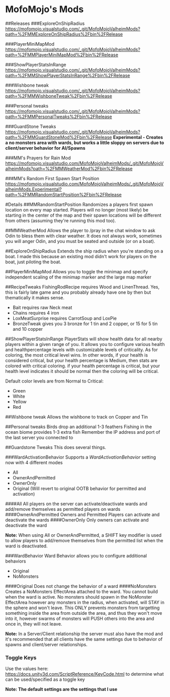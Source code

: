 # MofoMojo's Mods

##Releases
###ExploreOnShipRadius
https://mofomojo.visualstudio.com/_git/MofoMojoValheimMods?path=%2FMMExploreOnShipRadius%2Fbin%2FRelease

###PlayerMiniMapMod
https://mofomojo.visualstudio.com/_git/MofoMojoValheimMods?path=%2FMMPlayerMiniMapMod%2Fbin%2FRelease

###ShowPlayerStatsInRange 
https://mofomojo.visualstudio.com/_git/MofoMojoValheimMods?path=%2FMMShowPlayerStatsInRange%2Fbin%2FRelease

###Wishbone tweak
https://mofomojo.visualstudio.com/_git/MofoMojoValheimMods?path=%2FMMWishboneTweak%2Fbin%2FRelease

###Personal tweaks
https://mofomojo.visualstudio.com/_git/MofoMojoValheimMods?path=%2FMMPersonalTweaks%2Fbin%2FRelease

###GuardStone Tweaks
https://mofomojo.visualstudio.com/_git/MofoMojoValheimMods?path=%2FMMGuardStoneMod%2Fbin%2FRelease
**Experimental - Creates a no monsters area with wards, but works a little sloppy on servers due to client/server behavior for AI/Spawns**

###MM's Prayers for Rain Mod
https://mofomojo.visualstudio.com/MofoMojoValheimMods/_git/MofoMojoValheimMods?path=%2FMMWeatherMod%2Fbin%2FRelease

###MM's Random First Spawn Start Position
https://mofomojo.visualstudio.com/MofoMojoValheimMods/_git/MofoMojoValheimMods.Experimental?path=%2FMMRandomStartPosition%2Fbin%2FRelease

#Details
##MMRandomStartPosition
Randomizes a players first spawn location on every map started. Players will no longer (most likely) be starting in the center of the map and their spawn locations will be different from others (assuming they're running this mod too).

##MMWeatherMod
Allows the player to /pray in the chat window to ask Odin to bless them with clear weather. It does not always work, sometimes you will anger Odin, and you must be seated and outside (or on a boat). 

##ExploreOnShipRadius
Extends the ship radius when you're standing on a boat. I made this because an existing mod didn't work for players on the boat, just piloting the boat.

##PlayerMiniMapMod
Allows you to toggle the minimap and specify independent scaling of the minimap marker and the large map marker

##RecipeTweaks
FishingRodRecipe requires Wood and LinenThread. Yes, this is fairly late game and you probably already have one by then but thematically it makes sense. 
* Bait requires raw Neck meat
* Chains requires 4 iron
* LoxMeatSurprise requires CarrotSoup and LoxPie
* BronzeTweak gives you 3 bronze for 1 tin and 2 copper, or 15 for 5 tin and 10 copper

##ShowPlayerStatsInRange 
PlayerStats will show health data for all nearby players within a given range of you. It allows you to configure various health and healthpercentage levels with customizable levels of criticality. As for coloring, the most critical level wins. In other words, if your health is considered critical, but your health percentage is Medium, then stats are colored with critical coloring. if your health percentage is critical, but your health level indicates it should be normal then the coloring will be critical.

Default color levels are from Normal to Critical:

* Green
* White
* Yellow
* Red

##Wishbone tweak
Allows the wishbone to track on Copper and Tin

##Personal tweaks
Birds drop an additional 1-3 feathers
Fishing in the ocean biome provides 1-3 extra fish
Remember the IP address and port of the last server you connected to

##Guardstone Tweaks
This does several things. 

###WardActivationBehavior
Supports a *WardActivationBehavior* setting now with 4 different modes
* All
* OwnerAndPermitted
* OwnerOnly
* Original (Will revert to original OOTB behavior for permitted and activation)

####All
All players on the server can activate/deactivate wards and add/remove themselves as permitted players on wards
####OwnerAndPermitted
Owners and Permitted Players can activate and deactivate the wards
####OwnerOnly
Only owners can activate and deactivate the ward

**Note:**
When using All or OwnerAndPermitted, a SHIFT key modifier is used to allow players to add/remove themselves from the permitted list when the ward is deactivated.

###WardBehavior
Ward Behavior allows you to configure additional behaviors
* Original
* NoMonsters

####Original
Does not change the behavior of a ward
####NoMonsters
Creates a NoMonsters EffectArea attached to the ward. You cannot build when the ward is active. 
No monsters should spawn in the NoMonster EffectArea however any monsters in the radius, when activated, will STAY in the sphere and won't leave.
This ONLY prevents monsters from targetting something inside the area from outside the area, and thus they won't move into it, however swarms of monsters will PUSH others into the area and once in, they will not leave.

**Note:**
In a Server/Client relationship the server must also have the mod and it's recommended that all clients have the same settings due to behavior of spawns and client/server relationships.


### Toggle Keys
Use the values here: https://docs.unity3d.com/ScriptReference/KeyCode.html to determine what can be used/specified as a toggle key

**Note: The default settings are the settings that I use**